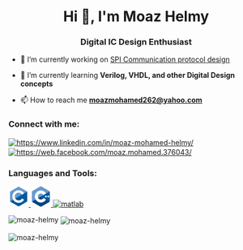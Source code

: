 <h1 align="center">Hi 👋, I'm Moaz Helmy</h1>
<h3 align="center">Digital IC Design Enthusiast</h3>


- 🔭 I’m currently working on [SPI Communication protocol design](https://github.com/Moaz-Helmy/SPI.git)

- 🌱 I’m currently learning **Verilog, VHDL, and other Digital Design concepts**

- 📫 How to reach me **moazmohamed262@yahoo.com**

<h3 align="left">Connect with me:</h3>
<p align="left">
<a href="https://linkedin.com/in/https://www.linkedin.com/in/moaz-mohamed-helmy/" target="blank"><img align="center" src="https://raw.githubusercontent.com/rahuldkjain/github-profile-readme-generator/master/src/images/icons/Social/linked-in-alt.svg" alt="https://www.linkedin.com/in/moaz-mohamed-helmy/" height="30" width="40" /></a>
<a href="https://fb.com/https://web.facebook.com/moaz.mohamed.376043/" target="blank"><img align="center" src="https://raw.githubusercontent.com/rahuldkjain/github-profile-readme-generator/master/src/images/icons/Social/facebook.svg" alt="https://web.facebook.com/moaz.mohamed.376043/" height="30" width="40" /></a>
</p>

<h3 align="left">Languages and Tools:</h3>
<p align="left"> <a href="https://www.cprogramming.com/" target="_blank" rel="noreferrer"> <img src="https://raw.githubusercontent.com/devicons/devicon/master/icons/c/c-original.svg" alt="c" width="40" height="40"/> </a> <a href="https://www.w3schools.com/cpp/" target="_blank" rel="noreferrer"> <img src="https://raw.githubusercontent.com/devicons/devicon/master/icons/cplusplus/cplusplus-original.svg" alt="cplusplus" width="40" height="40"/> </a> <a href="https://www.mathworks.com/" target="_blank" rel="noreferrer"> <img src="https://upload.wikimedia.org/wikipedia/commons/2/21/Matlab_Logo.png" alt="matlab" width="40" height="40"/> </a> </p>

<p><img align="left" src="https://github-readme-stats.vercel.app/api/top-langs?username=moaz-helmy&show_icons=true&locale=en&layout=compact" alt="moaz-helmy" /></p>

<p>&nbsp;<img align="center" src="https://github-readme-stats.vercel.app/api?username=moaz-helmy&show_icons=true&locale=en" alt="moaz-helmy" /></p>

<p><img align="center" src="https://github-readme-streak-stats.herokuapp.com/?user=moaz-helmy&" alt="moaz-helmy" /></p>
